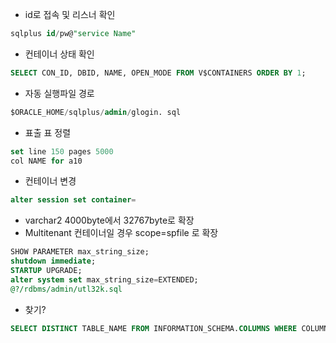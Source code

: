 - id로 접속 및 리스너 확인
```sql
sqlplus id/pw@"service Name"
```
- 컨테이너 상태 확인
```sql
SELECT CON_ID, DBID, NAME, OPEN_MODE FROM V$CONTAINERS ORDER BY 1;
```
- 자동 실행파일 경로
```sql
$ORACLE_HOME/sqlplus/admin/glogin. sql
```
- 표출 표 정렬
```sql
set line 150 pages 5000
col NAME for a10
```
- 컨테이너 변경
```sql
alter session set container=
```
- varchar2 4000byte에서 32767byte로 확장
- Multitenant 컨테이너일 경우 scope=spfile 로 확장
```sql
SHOW PARAMETER max_string_size;
shutdown immediate;
STARTUP UPGRADE;
alter system set max_string_size=EXTENDED;
@?/rdbms/admin/utl32k.sql
```
- 찾기?
```sql
SELECT DISTINCT TABLE_NAME FROM INFORMATION_SCHEMA.COLUMNS WHERE COLUMN_NAME IN ('컬럼명');
```
